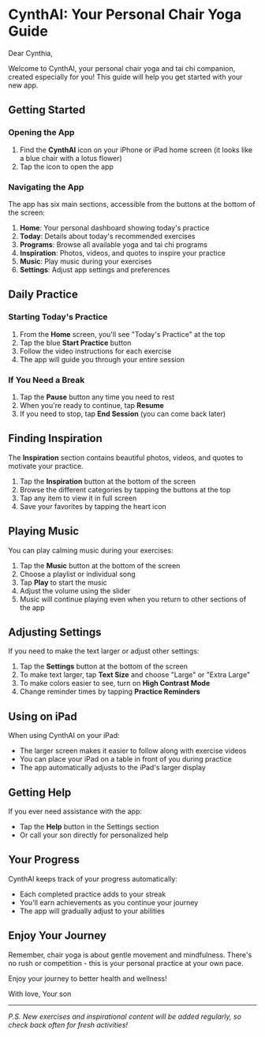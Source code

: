 # CynthAI: Your Personal Chair Yoga Guide

Dear Cynthia,

Welcome to CynthAI, your personal chair yoga and tai chi companion, created especially for you! This guide will help you get started with your new app.

## Getting Started

### Opening the App
1. Find the **CynthAI** icon on your iPhone or iPad home screen (it looks like a blue chair with a lotus flower)
2. Tap the icon to open the app

### Navigating the App
The app has six main sections, accessible from the buttons at the bottom of the screen:

1. **Home**: Your personal dashboard showing today's practice
2. **Today**: Details about today's recommended exercises
3. **Programs**: Browse all available yoga and tai chi programs
4. **Inspiration**: Photos, videos, and quotes to inspire your practice
5. **Music**: Play music during your exercises
6. **Settings**: Adjust app settings and preferences

## Daily Practice

### Starting Today's Practice
1. From the **Home** screen, you'll see "Today's Practice" at the top
2. Tap the blue **Start Practice** button
3. Follow the video instructions for each exercise
4. The app will guide you through your entire session

### If You Need a Break
1. Tap the **Pause** button any time you need to rest
2. When you're ready to continue, tap **Resume**
3. If you need to stop, tap **End Session** (you can come back later)

## Finding Inspiration

The **Inspiration** section contains beautiful photos, videos, and quotes to motivate your practice.

1. Tap the **Inspiration** button at the bottom of the screen
2. Browse the different categories by tapping the buttons at the top
3. Tap any item to view it in full screen
4. Save your favorites by tapping the heart icon

## Playing Music

You can play calming music during your exercises:

1. Tap the **Music** button at the bottom of the screen
2. Choose a playlist or individual song
3. Tap **Play** to start the music
4. Adjust the volume using the slider
5. Music will continue playing even when you return to other sections of the app

## Adjusting Settings

If you need to make the text larger or adjust other settings:

1. Tap the **Settings** button at the bottom of the screen
2. To make text larger, tap **Text Size** and choose "Large" or "Extra Large"
3. To make colors easier to see, turn on **High Contrast Mode**
4. Change reminder times by tapping **Practice Reminders**

## Using on iPad

When using CynthAI on your iPad:
- The larger screen makes it easier to follow along with exercise videos
- You can place your iPad on a table in front of you during practice
- The app automatically adjusts to the iPad's larger display

## Getting Help

If you ever need assistance with the app:
- Tap the **Help** button in the Settings section
- Or call your son directly for personalized help

## Your Progress

CynthAI keeps track of your progress automatically:
- Each completed practice adds to your streak
- You'll earn achievements as you continue your journey
- The app will gradually adjust to your abilities

## Enjoy Your Journey

Remember, chair yoga is about gentle movement and mindfulness. There's no rush or competition - this is your personal practice at your own pace.

Enjoy your journey to better health and wellness!

With love,
Your son

---

*P.S. New exercises and inspirational content will be added regularly, so check back often for fresh activities!*